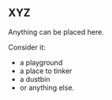 ## XYZ

Anything can be placed here.

Consider it:
- a playground
- a place to tinker
- a dustbin
- or anything else.
